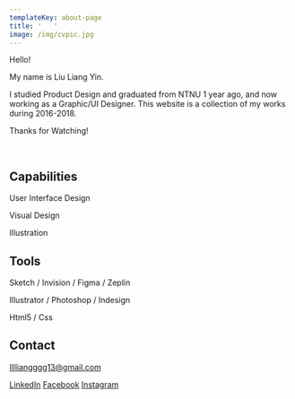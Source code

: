 ```yaml
---
templateKey: about-page
title: '   '
image: /img/cvpic.jpg
---
```

Hello! 

My name is Liu Liang Yin.

I studied Product Design and graduated from NTNU 1 year ago, and now working as a Graphic/UI Designer. This website is a collection of my works during 2016-2018. 

Thanks for Watching!

<br/>

## Capabilities

User Interface Design

Visual Design

Illustration

## Tools

Sketch / Invision / Figma / Zeplin 

Illustrator / Photoshop / Indesign

Html5 / Css

## Contact

lllliangggg13@gmail.com

[LinkedIn](https://www.linkedin.com/in/liuliangyin/)  [Facebook](https://www.facebook.com/LIULIANGYIN)  [Instagram](https://www.instagram.com/liang_yin_liu/)

